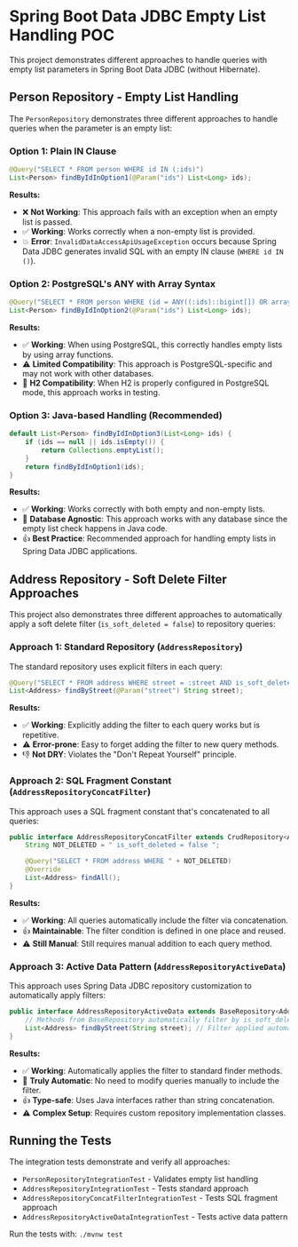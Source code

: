 # Spring Boot Data JDBC Empty List Handling POC

This project demonstrates different approaches to handle queries with empty list parameters in Spring Boot Data JDBC (without Hibernate).

## Person Repository - Empty List Handling

The `PersonRepository` demonstrates three different approaches to handle queries when the parameter is an empty list:

### Option 1: Plain IN Clause
```java
@Query("SELECT * FROM person WHERE id IN (:ids)")
List<Person> findByIdInOption1(@Param("ids") List<Long> ids);
```

**Results:**
- ❌ **Not Working**: This approach fails with an exception when an empty list is passed.
- ✅ **Working**: Works correctly when a non-empty list is provided.
- 💥 **Error**: `InvalidDataAccessApiUsageException` occurs because Spring Data JDBC generates invalid SQL with an empty IN clause (`WHERE id IN ()`).

### Option 2: PostgreSQL's ANY with Array Syntax
```java
@Query("SELECT * FROM person WHERE (id = ANY((:ids)::bigint[]) OR array_length(:ids::bigint[], 1) IS NULL) AND is_soft_deleted = FALSE")
List<Person> findByIdInOption2(@Param("ids") List<Long> ids);
```

**Results:**
- ✅ **Working**: When using PostgreSQL, this correctly handles empty lists by using array functions.
- ⚠️ **Limited Compatibility**: This approach is PostgreSQL-specific and may not work with other databases.
- 🔧 **H2 Compatibility**: When H2 is properly configured in PostgreSQL mode, this approach works in testing.

### Option 3: Java-based Handling (Recommended)
```java
default List<Person> findByIdInOption3(List<Long> ids) {
    if (ids == null || ids.isEmpty()) {
        return Collections.emptyList();
    }
    return findByIdInOption1(ids);
}
```

**Results:**
- ✅ **Working**: Works correctly with both empty and non-empty lists.
- 🌟 **Database Agnostic**: This approach works with any database since the empty list check happens in Java code.
- 👍 **Best Practice**: Recommended approach for handling empty lists in Spring Data JDBC applications.

## Address Repository - Soft Delete Filter Approaches

This project also demonstrates three different approaches to automatically apply a soft delete filter (`is_soft_deleted = false`) to repository queries:

### Approach 1: Standard Repository (`AddressRepository`)

The standard repository uses explicit filters in each query:

```java
@Query("SELECT * FROM address WHERE street = :street AND is_soft_deleted = FALSE")
List<Address> findByStreet(@Param("street") String street);
```

**Results:**
- ✅ **Working**: Explicitly adding the filter to each query works but is repetitive.
- ⚠️ **Error-prone**: Easy to forget adding the filter to new query methods.
- 👎 **Not DRY**: Violates the "Don't Repeat Yourself" principle.

### Approach 2: SQL Fragment Constant (`AddressRepositoryConcatFilter`)

This approach uses a SQL fragment constant that's concatenated to all queries:

```java
public interface AddressRepositoryConcatFilter extends CrudRepository<Address, Long> {
    String NOT_DELETED = " is_soft_deleted = false ";

    @Query("SELECT * FROM address WHERE " + NOT_DELETED)
    @Override
    List<Address> findAll();
}
```

**Results:**
- ✅ **Working**: All queries automatically include the filter via concatenation.
- 👍 **Maintainable**: The filter condition is defined in one place and reused.
- ⚠️ **Still Manual**: Still requires manual addition to each query method.

### Approach 3: Active Data Pattern (`AddressRepositoryActiveData`)

This approach uses Spring Data JDBC repository customization to automatically apply filters:

```java
public interface AddressRepositoryActiveData extends BaseRepository<Address, Long> {
    // Methods from BaseRepository automatically filter by is_soft_deleted = false
    List<Address> findByStreet(String street); // Filter applied automatically
}
```

**Results:**
- ✅ **Working**: Automatically applies the filter to standard finder methods.
- 🌟 **Truly Automatic**: No need to modify queries manually to include the filter.
- 👍 **Type-safe**: Uses Java interfaces rather than string concatenation.
- ⚠️ **Complex Setup**: Requires custom repository implementation classes.

## Running the Tests

The integration tests demonstrate and verify all approaches:
- `PersonRepositoryIntegrationTest` - Validates empty list handling
- `AddressRepositoryIntegrationTest` - Tests standard approach
- `AddressRepositoryConcatFilterIntegrationTest` - Tests SQL fragment approach
- `AddressRepositoryActiveDataIntegrationTest` - Tests active data pattern

Run the tests with: `./mvnw test`
